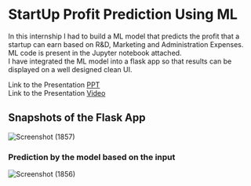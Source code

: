 # StartUp Profit Prediction Using ML
In this internship I had to build a ML model that predicts the profit that a startup can earn based on R&D, Marketing and Administration Expenses. ML code is present in the Jupyter notebook attached.  
I have integrated the ML model into a flask app so that results can be displayed on a well designed clean UI. 

Link to the Presentation [PPT](https://www.canva.com/design/DAFCTEvYnqQ/ro0NXZFSs7sc1MNFUJIg4g/view?utm_content=DAFCTEvYnqQ&utm_campaign=designshare&utm_medium=link&utm_source=publishsharelink#1)  
Link to the Presentation [Video](https://youtu.be/u3UO-AB7SlI)

## Snapshots of the Flask App
![Screenshot (1857)](https://user-images.githubusercontent.com/65860350/231555223-567d79f3-e91d-417d-8750-2e4a4c1628e1.png)
### Prediction by the model based on the input
![Screenshot (1856)](https://user-images.githubusercontent.com/65860350/231555122-a8e2d25b-225c-442e-ab5e-c680f60d09ac.png)
